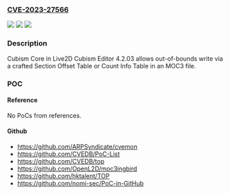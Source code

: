 ### [CVE-2023-27566](https://cve.mitre.org/cgi-bin/cvename.cgi?name=CVE-2023-27566)
![](https://img.shields.io/static/v1?label=Product&message=n%2Fa&color=blue)
![](https://img.shields.io/static/v1?label=Version&message=n%2Fa&color=blue)
![](https://img.shields.io/static/v1?label=Vulnerability&message=n%2Fa&color=brighgreen)

### Description

Cubism Core in Live2D Cubism Editor 4.2.03 allows out-of-bounds write via a crafted Section Offset Table or Count Info Table in an MOC3 file.

### POC

#### Reference
No PoCs from references.

#### Github
- https://github.com/ARPSyndicate/cvemon
- https://github.com/CVEDB/PoC-List
- https://github.com/CVEDB/top
- https://github.com/OpenL2D/moc3ingbird
- https://github.com/hktalent/TOP
- https://github.com/nomi-sec/PoC-in-GitHub

